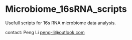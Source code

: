 # Microbiome_16sRNA_scripts
Usefull scripts for 16s RNA microbiome data analysis.

contact: Peng Li <peng-li@outlook.com>
